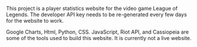 This project is a player statistics website for the video game League of Legends. 
The developer API key needs to be re-generated every few days for the website to work. 

Google Charts, Html, Python, CSS. JavaScript, Riot API, and Cassiopeia are some of the tools used to build this website. It is currently not a live website.
